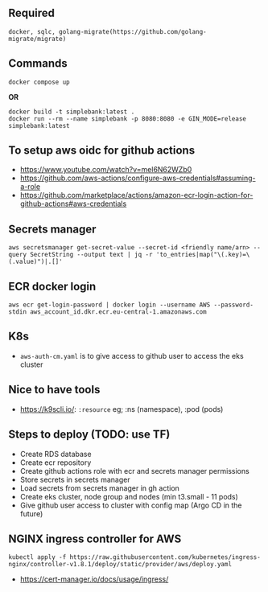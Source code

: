 ## Required

`docker, sqlc, golang-migrate(https://github.com/golang-migrate/migrate)`

## Commands

```
docker compose up
```

**OR**

```
docker build -t simplebank:latest .
docker run --rm --name simplebank -p 8080:8080 -e GIN_MODE=release simplebank:latest
```

## To setup aws oidc for github actions

- https://www.youtube.com/watch?v=mel6N62WZb0
- https://github.com/aws-actions/configure-aws-credentials#assuming-a-role
- https://github.com/marketplace/actions/amazon-ecr-login-action-for-github-actions#aws-credentials

## Secrets manager

```
aws secretsmanager get-secret-value --secret-id <friendly name/arn> --query SecretString --output text | jq -r 'to_entries|map("\(.key)=\(.value)")|.[]'
```

## ECR docker login

```
aws ecr get-login-password | docker login --username AWS --password-stdin aws_account_id.dkr.ecr.eu-central-1.amazonaws.com
```

## K8s

- `aws-auth-cm.yaml` is to give access to github user to access the eks cluster

## Nice to have tools

- https://k9scli.io/: `:resource` eg; :ns (namespace), :pod (pods)

## Steps to deploy (TODO: use TF)

- Create RDS database
- Create ecr repository
- Create github actions role with ecr and secrets manager permissions
- Store secrets in secrets manager
- Load secrets from secrets manager in gh action
- Create eks cluster, node group and nodes (min t3.small - 11 pods)
- Give github user access to cluster with config map (Argo CD in the future)

## NGINX ingress controller for AWS

```
kubectl apply -f https://raw.githubusercontent.com/kubernetes/ingress-nginx/controller-v1.8.1/deploy/static/provider/aws/deploy.yaml
```

- https://cert-manager.io/docs/usage/ingress/
